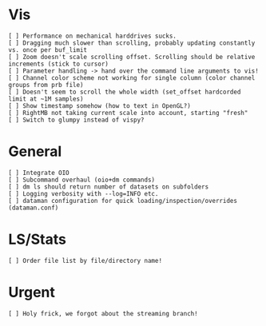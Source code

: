 # Vis 
    [ ] Performance on mechanical harddrives sucks. 
    [ ] Dragging much slower than scrolling, probably updating constantly vs. once per buf_limit
    [ ] Zoom doesn't scale scrolling offset. Scrolling should be relative increments (stick to cursor)
    [ ] Parameter handling -> hand over the command line arguments to vis!
    [ ] Channel color scheme not working for single column (color channel groups from prb file)
    [ ] Doesn't seem to scroll the whole width (set_offset hardcorded limit at ~1M samples)
    [ ] Show timestamp somehow (how to text in OpenGL?)
    [ ] RightMB not taking current scale into account, starting "fresh"
    [ ] Switch to glumpy instead of vispy?
    
# General
    [ ] Integrate OIO
    [ ] Subcommand overhaul (oio+dm commands)
    [ ] dm ls should return number of datasets on subfolders
    [ ] Logging verbosity with --log=INFO etc.
    [ ] dataman configuration for quick loading/inspection/overrides (dataman.conf)

# LS/Stats
    [ ] Order file list by file/directory name!
    
# Urgent
    [ ] Holy frick, we forgot about the streaming branch!
    